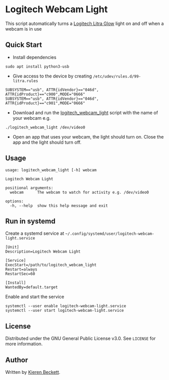 # Logitech Webcam Light

This script automatically turns a [Logitech Litra Glow](https://www.logitech.com/en-us/shop/p/litra-glow) light on and off when a webcam is in use

## Quick Start

* Install dependencies

```
sudo apt install python3-usb
```

* Give access to the device by creating `/etc/udev/rules.d/99-litra.rules`

```
SUBSYSTEM=="usb", ATTR{idVendor}=="046d", ATTR{idProduct}=="c900",MODE="0666"
SUBSYSTEM=="usb", ATTR{idVendor}=="046d", ATTR{idProduct}=="c901",MODE="0666"
```

* Download and run the [logitech_webcam_light](logitech_webcam_light) script with the name of your webcam e.g.

```
./logitech_webcam_light /dev/video0
```

* Open an app that uses your webcam, the light should turn on. Close the app and the light should turn off.

## Usage

```
usage: logitech_webcam_light [-h] webcam

Logitech Webcam Light

positional arguments:
  webcam      The webcam to watch for activity e.g. /dev/video0

options:
  -h, --help  show this help message and exit
```

## Run in systemd

Create a systemd service at `~/.config/systemd/user/logitech-webcam-light.service`

```
[Unit]
Description=Logitech Webcam Light

[Service]
ExecStart=/path/to/logitech_webcam_light
Restart=always
RestartSec=60

[Install]
WantedBy=default.target
```

Enable and start the service

```
systemctl --user enable logitech-webcam-light.service
systemctl --user start logitech-webcam-light.service
```

## License

Distributed under the GNU General Public License v3.0. See `LICENSE` for more information.

## Author

Written by [Kieren Beckett](http://kierenb.net).
